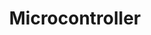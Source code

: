 ---
layout: tag-list
type: tag
title: Microcontroller
slug: Microcontroller
category:
sidebar: true
description: >
  
---